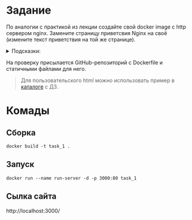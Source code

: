 # Задание
По аналогии с практикой из лекции создайте свой docker image с http сервером nginx. Замените страницу приветсвия Nginx на своё (измените текст приветствия на той же странице).

<details>
<summary>Подсказки:</summary>
В официальном образе nginx стандартный путь к статичным файлам `/usr/share/nginx/html`.  
</details>

На проверку присылается GitHub-репозиторий с Dockerfile и статичными файлами для него.

> Для пользовательского html можно использовать пример в [каталоге](html/) с ДЗ.

# Комады 

## Сборка

```
docker build -t task_1 .
```

## Запуск

```
docker run --name run-server -d -p 3000:80 task_1
```

## Сылка сайта

http://localhost:3000/
